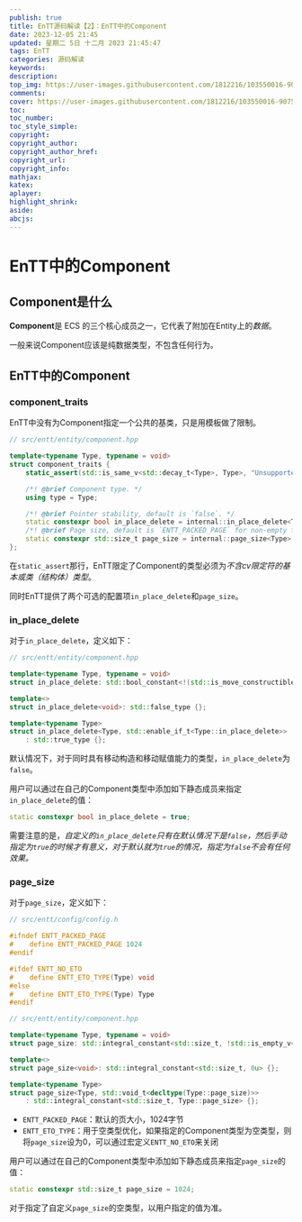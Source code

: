 ```yaml
---
publish: true
title: EnTT源码解读【2】：EnTT中的Component
date: 2023-12-05 21:45
updated: 星期二 5日 十二月 2023 21:45:47
tags: EnTT
categories: 源码解读
keywords:
description:
top_img: https://user-images.githubusercontent.com/1812216/103550016-90752280-4ea8-11eb-8667-12ed2219e137.png
comments:
cover: https://user-images.githubusercontent.com/1812216/103550016-90752280-4ea8-11eb-8667-12ed2219e137.png
toc:
toc_number:
toc_style_simple:
copyright:
copyright_author:
copyright_author_href:
copyright_url:
copyright_info:
mathjax:
katex:
aplayer:
highlight_shrink:
aside:
abcjs:
---
```

# EnTT中的Component
## Component是什么
**Component**是 ECS 的三个核心成员之一，它代表了附加在Entity上的*数据*。

一般来说Component应该是纯数据类型，不包含任何行为。

## EnTT中的Component
### component_traits
EnTT中没有为Component指定一个公共的基类，只是用模板做了限制。

```cpp
// src/entt/entity/component.hpp

template<typename Type, typename = void>
struct component_traits {
    static_assert(std::is_same_v<std::decay_t<Type>, Type>, "Unsupported type");

    /*! @brief Component type. */
    using type = Type;

    /*! @brief Pointer stability, default is `false`. */
    static constexpr bool in_place_delete = internal::in_place_delete<Type>::value;
    /*! @brief Page size, default is `ENTT_PACKED_PAGE` for non-empty types. */
    static constexpr std::size_t page_size = internal::page_size<Type>::value;
};
```

在`static_assert`那行，EnTT限定了Component的类型必须为*不含cv限定符的基本或类（结构体）类型*。

同时EnTT提供了两个可选的配置项`in_place_delete`和`page_size`。

### in_place_delete
对于`in_place_delete`，定义如下：
```cpp
// src/entt/entity/component.hpp

template<typename Type, typename = void>
struct in_place_delete: std::bool_constant<!(std::is_move_constructible_v<Type> && std::is_move_assignable_v<Type>)> {};

template<>
struct in_place_delete<void>: std::false_type {};

template<typename Type>
struct in_place_delete<Type, std::enable_if_t<Type::in_place_delete>>
    : std::true_type {};
```

默认情况下，对于同时具有移动构造和移动赋值能力的类型，`in_place_delete`为`false`。

用户可以通过在自己的Component类型中添加如下静态成员来指定`in_place_delete`的值：
```cpp
static constexpr bool in_place_delete = true;
```

需要注意的是，*自定义的`in_place_delete`只有在默认情况下是`false`，然后手动指定为`true`的时候才有意义，对于默认就为`true`的情况，指定为`false`不会有任何效果。*

### page_size
对于`page_size`，定义如下：
```cpp
// src/entt/config/config.h

#ifndef ENTT_PACKED_PAGE
#    define ENTT_PACKED_PAGE 1024
#endif

#ifdef ENTT_NO_ETO
#    define ENTT_ETO_TYPE(Type) void
#else
#    define ENTT_ETO_TYPE(Type) Type
#endif

// src/entt/entity/component.hpp

template<typename Type, typename = void>
struct page_size: std::integral_constant<std::size_t, !std::is_empty_v<ENTT_ETO_TYPE(Type)> * ENTT_PACKED_PAGE> {};

template<>
struct page_size<void>: std::integral_constant<std::size_t, 0u> {};

template<typename Type>
struct page_size<Type, std::void_t<decltype(Type::page_size)>>
    : std::integral_constant<std::size_t, Type::page_size> {};
```

- `ENTT_PACKED_PAGE`：默认的页大小，1024字节
- `ENTT_ETO_TYPE`：用于空类型优化，如果指定的Component类型为空类型，则将`page_size`设为0，可以通过宏定义`ENTT_NO_ETO`来关闭

用户可以通过在自己的Component类型中添加如下静态成员来指定`page_size`的值：
```cpp
static constexpr std::size_t page_size = 1024;
```

对于指定了自定义`page_size`的空类型，以用户指定的值为准。